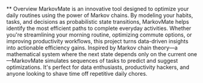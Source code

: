 ** Overview
MarkovMate is an innovative tool designed to optimize your daily routines using the power of Markov chains. By modeling your habits, tasks, and decisions as probabilistic state transitions, MarkovMate helps identify the most efficient paths to complete everyday activities. Whether you're streamlining your morning routine, optimizing commute options, or improving productivity workflows, this project turns data-driven insights into actionable efficiency gains.
Inspired by Markov chain theory—a mathematical system where the next state depends only on the current one—MarkovMate simulates sequences of tasks to predict and suggest optimizations. It's perfect for data enthusiasts, productivity hackers, and anyone looking to shave time off repetitive daily chores.
